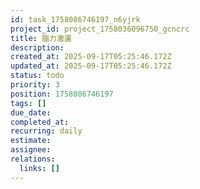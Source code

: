 ```yaml
---
id: task_1758086746197_n6yjrk
project_id: project_1758036096750_gcncrc
title: 腦力激盪
description: 
created_at: 2025-09-17T05:25:46.172Z
updated_at: 2025-09-17T05:25:46.172Z
status: todo
priority: 3
position: 1758086746197
tags: []
due_date: 
completed_at: 
recurring: daily
estimate: 
assignee: 
relations:
  links: []
---
```


